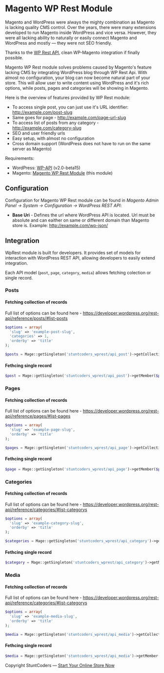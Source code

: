 # Magento WP Rest Module #

Magento and WordPress were always the mighty combination as Magento is lacking quality CMS control. Over the years, there were many extensions developed to run Magento inside WordPress and vice versa. However, they were all lacking ability to naturally or easily connect Magento and WordPress and mostly — they were not SEO friendly.

Thanks to the [WP Rest API](https://developer.wordpress.org/rest-api/), clean WP-Magento integration if finally possible.

Magento WP Rest module solves problems caused by Magento's feature lacking CMS by integrating WordPress blog through WP Rest Api. With almost no configuration, your blog can now become natural part of your store. This will allow user to write content using WordPress and it's rich options, while posts, pages and categories will be showing in Magento.

Here is the overview of features provided by WP Rest module:
* To access single post, you can just use it's URL identifier: http://example.com/post-slug
* Same goes for page - http://example.com/page-url-slug
* To access list of posts from any category - http://example.com/category-slug
* SEO and user friendly urls
* Easy setup, with almost no configuration
* Cross domain support (WordPress does not have to run on the same server as Magento)

Requirements:
* WordPress: [WP-API](https://github.com/WP-API/WP-API) (v2.0-beta15)
* Magento: [Magento WP Rest Module](https://github.com/stuntcoders/stunt_mage_wprest) (this module)

## Configuration ##

Configuration for Magento WP Rest module can be found in *Magento Admin Panel -> System -> Configuration -> WordPress REST API*:

* **Base Uri** - Defines the url where WordPress API is located. Url must be absolute and can eaither on same or different domain than Magento store is. Example: http://example.com/wp-json/

## Integration ##

WpRest module is built for developers. It provides set of models for interaction with WordPress REST API, allowing developers to easily extend integration.

Each API model (`post`, `page`, `category`, `media`) allows fetching colection or single record.

### Posts

#### Fetching collection of records
Full list of options can be found here - https://developer.wordpress.org/rest-api/reference/posts/#list-posts
```php
$options = array(
  'slug' => 'example-post-slug',
  'categories' => 1,
  'orderby' => 'title'
);

$posts = Mage::getSingleton('stuntcoders_wprest/api_post')->getCollection($options);
```

#### Fethcing single record
```php
$post = Mage::getSingleton('stuntcoders_wprest/api_post')->getMember($postId);
```

### Pages

#### Fetching collection of records
Full list of options can be found here - https://developer.wordpress.org/rest-api/reference/pages/#list-pages
```php
$options = array(
  'slug' => 'example-page-slug',
  'orderby' => 'title'
);

$pages = Mage::getSingleton('stuntcoders_wprest/api_page')->getCollection($options);
```

#### Fethcing single record
```php
$page = Mage::getSingleton('stuntcoders_wprest/api_page')->getMember($pageId);
```

### Categories

#### Fetching collection of records
Full list of options can be found here - https://developer.wordpress.org/rest-api/reference/categories/#list-categorys
```php
$options = array(
  'slug' => 'example-category-slug',
  'orderby' => 'title'
);

$categories = Mage::getSingleton('stuntcoders_wprest/api_category')->getCollection($options);
```

#### Fethcing single record
```php
$category = Mage::getSingleton('stuntcoders_wprest/api_category')->getMember($categoryId);
```

### Media

#### Fetching collection of records
Full list of options can be found here - https://developer.wordpress.org/rest-api/reference/categories/#list-categorys
```php
$options = array(
  'slug' => 'example-media-slug',
  'orderby' => 'title'
);

$media = Mage::getSingleton('stuntcoders_wprest/api_media')->getCollection($options);
```

#### Fethcing single record
```php
$media = Mage::getSingleton('stuntcoders_wprest/api_media')->getMember($mediaId);
```

Copyright StuntCoders — [Start Your Online Store Now](http://stuntcoders.com/)
